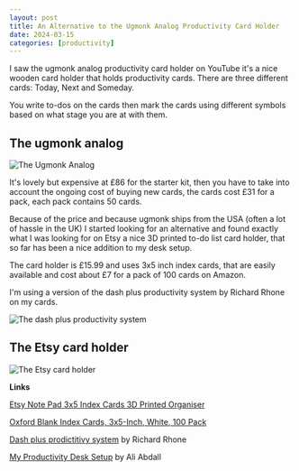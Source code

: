 ```yaml
---
layout: post
title: An Alternative to the Ugmonk Analog Productivity Card Holder
date: 2024-03-15
categories: [productivity]
---
```



I saw the ugmonk analog productivity card holder on YouTube it's a nice wooden card holder that holds productivity cards. There are three different cards: Today, Next and Someday.

You write to-dos on the cards then mark the cards using different symbols based on what stage you are at with them.

## The ugmonk analog

![The Ugmonk Analog](https://anirog.github.io/images/IMG_0938.jpg)

It's lovely but expensive at £86 for the starter kit, then you have to take into account the ongoing cost of buying new cards, the cards cost £31 for a pack, each pack contains 50 cards.

Because of the price and because ugmonk ships from the USA (often a lot of hassle in the UK) I started looking for an alternative and found exactly what I was looking for on Etsy a nice 3D printed to-do list card holder, that so far has been a nice addition to my desk setup.

The card holder is £15.99 and uses 3x5 inch index cards, that are easily available and cost about £7 for a pack of 100 cards on Amazon.

I'm using a version of the dash plus productivity system by Richard Rhone on my cards.

![The dash plus productivity system](https://anirog.github.io/images/IMG_0939.jpg)

## The Etsy card holder

![The Etsy card holder](https://anirog.github.io/images/IMG_0940.WEBP)

**Links**

[Etsy Note Pad 3x5 Index Cards 3D Printed Organiser](https://tidd.ly/3PoAkfZ)

[Oxford Blank Index Cards, 3x5-Inch, White, 100 Pack](http://www.amazon.co.uk/dp/B00006IFCW/ref=nosim?tag=larrie-21)

[Dash plus prodictitivy system](https://patrickrhone.com/dashplus/) by Richard Rhone

[My Productivity Desk Setup](https://youtu.be/5791L8VEHZw?t=523) by Ali Abdall


